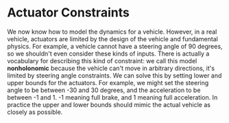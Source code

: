 # Actuator Constraints

We now know how to model the dynamics for a vehicle. However, in a real vehicle, actuators are limited by the design of the vehicle and fundamental physics. For example, a vehicle cannot have a steering angle of 90 degrees, so we shouldn't even consider these kinds of inputs. There is actually a vocabulary for describing this kind of constraint: we call this model **nonholonomic** because the vehicle can't move in arbitrary directions, it's limited by steering angle constraints. We can solve this by setting lower and upper bounds for the actuators. For example, we might set the steering angle to be between -30 and 30 degrees, and the acceleration to be between -1 and 1. -1 meaning full brake, and 1 meaning full acceleration. In practice the upper and lower bounds should mimic the actual vehicle as closely as possible.
